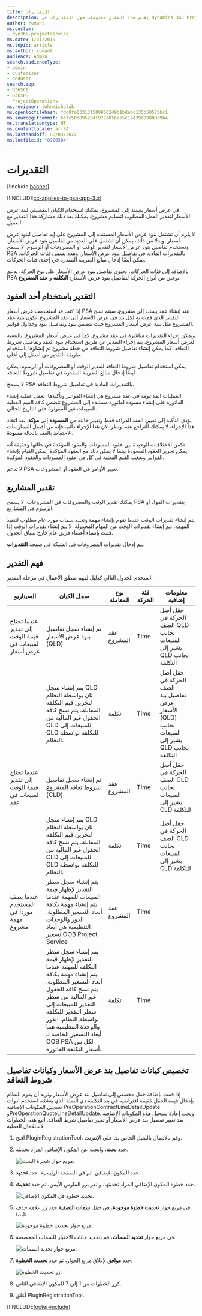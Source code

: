 ```yaml
---
title: التقديرات
description: يقدم هذا المقال معلومات حول التقديرات في Dynamics 365 Project Service Automation.
author: rumant
ms.custom:
- dyn365-projectservice
ms.date: 1/31/2019
ms.topic: article
ms.author: rumant
audience: Admin
search.audienceType:
- admin
- customizer
- enduser
search.app:
- D365CE
- D365PS
- ProjectOperations
ms.reviewer: johnmichalak
ms.openlocfilehash: fdd8fa033131500956249b1bdabc135b5057bbc1
ms.sourcegitcommit: 6cfc50d89528df977a8f6a55c1ad39d99800d9b4
ms.translationtype: HT
ms.contentlocale: ar-SA
ms.lasthandoff: 06/03/2022
ms.locfileid: "8920504"
---
```

# <a name="estimates"></a>التقديرات

[!include [banner](../includes/psa-now-project-operations.md)]

[!INCLUDE[cc-applies-to-psa-app-3.x](../includes/cc-applies-to-psa-app-3x.md)]

في عرض أسعار يستند إلى المشروع، يمكنك استخدام الكيان التفصيلي لبند عرض الأسعار لتقدير العمل المطلوب لتسليم مشروع. يمكنك بعد ذلك مشاركة هذا التقدير مع العميل.

لا يلزم أن تشتمل بنود عرض الأسعار المستندة إلى المشروع على إيه تفاصيل لبنود عرض أسعار. وبدلا من ذلك، يمكن أن تشتمل على العديد من تفاصيل بنود عرض الأسعار. وتستخدم تفاصيل بنود عرض الأسعار لتقدير الوقت أو المصروفات أو الرسوم. لا يسمح PSA بالتقديرات المادية في تفاصيل بنود عرض الأسعار. وهذه تسمى فئات الحركات. يمكن أيضًا إدخال مبالغ الضريبة المقدرة في إحدى فئات الحركات.

بالإضافة إلى فئات الحركات، تحتوي تفاصيل بنود عرض الأسعار على نوع الحركة. يدعم PSA نوعين من أنواع الحركة لتفاصيل بنود عرض الأسعار: **التكلفة** و **عقد المشروع**.

## <a name="estimate-by-using-a-contract"></a>التقدير باستخدام أحد العقود

إذا كنت قد استخدمت عرض أسعار PSA عند إنشاء عقد يستند إلى مشروع، سيتم نسخ التقدير الذي قمت به لكل بند في عرض الأسعار إلى عقد المشروع. تكون بنية عقد المشروع مثل بنية عرض أسعار المشروع حيث تتضمن بنود وتفاصيل بنود وجداول فواتير.

ويمكن إجراء التقديرات مباشرة في عقد مشروع، كما في عرض أسعار المشروع. بالنسبة لعرض أسعار المشروع، يتم إجراء التقدير عن طريق استخدام بنود العقد وتفاصيل شروط التعاقد. كما يمكن إنشاء تفاصيل شروط التعاقد من خطة مشروع تم إنشاؤها باستخدام طريقة التقدير من أسفل إلى أعلى.

يمكن استخدام تفاصيل شروط التعاقد لتقدير الوقت أو المصروفات أو الرسوم. يمكن أيضًا إدخال مبالغ الضريبة المقدرة في تفاصيل شروط التعاقد.

لا يسمح PSA بالتقديرات المادية في تفاصيل شروط التعاقد.

العمليات المدعومة في عقد مشروع هي إنشاء الفواتير وتأكيدها. تعمل عملية إنشاء الفاتورة على إنشاء مسودة لفاتورة مستندة إلى المشروع تتضمن كافة القيم الفعلية للمبيعات غير المفوترة حتى التاريخ الحالي.

يؤدي التأكيد إلى تعيين العقد القراءة فقط وتغيير حالته من **المسودة** إلى **مؤكد**. بعد اتخاذ هذا الإجراء، لا يمكنك التراجع عنه. ونظرا لأن هذا الإجراء دائم، فإنه من أفضل الممارسات الاحتفاظ بالعقد بالحالة **مسودة**.

تكمن الاختلافات الوحيدة بين عقود المسودات والعقود المؤكدة في حالتها وحقيقة أنه يمكن تحرير العقود المسودة بينما لا يمكن ذلك مع العقود المؤكدة. يمكن القيام بإنشاء الفواتير وتعقب القيم الفعلية في كل من عقود المسودات والعقود المؤكدة.

لا تدعم PSA تغيير الأوامر في العقود أو المشروعات.

## <a name="estimating-projects"></a>تقدير المشاريع

يمكنك تقدير الوقت والمصروفات في المشروعات. لا يسمح PSA بتقديرات المواد أو الرسوم في المشاريع.

يتم إنشاء تقديرات الوقت عندما تقوم بإنشاء مهمة وتحدد سمات مورد عام مطلوب لتنفيذ المهمة. يتم إنشاء تقديرات الوقت من المهام المجدولة. لا يتم إنشاء تقديرات الوقت إذا قمت بإنشاء أعضاء فريق عام خارج سياق الجدول.

يتم إدخال تقديرات المصروفات في الشبكة في صفحة **التقديرات**.

## <a name="understanding-estimation"></a>فهم التقدير

استخدم الجدول التالي كدليل لفهم منطق الأعمال في مرحلة التقدير.

| السيناريو                                                                                                                                                                                                                                                                                                                                          | سجل الكيان                                                                                                                                                                                                       | ‏‫نوع المعاملة | فئة الحركة | معلومات إضافية                                                            |
|---------------------------------------------------------------------------------------------------------------------------------------------------------------------------------------------------------------------------------------------------------------------------------------------------------------------------------------------------|---------------------------------------------------------------------------------------------------------------------------------------------------------------------------------------------------------------------|------------------|-------------|-----------------------------------------------------------------------------------|
| عندما تحتاج إلى تقدير قيمة الوقت لمبيعات في عرض أسعار                                                                                                                                                                                                                                                                                    | تم إنشاء سجل تفاصيل بنود عرض الأسعار (QLD)                                                                                                                                                                               | عقد المشروع | Time        | حقل أصل الحركة في الصف QLD بجانب المبيعات يشير إلى QLD بجانب التكلفة |
|                                                                                                                                                                                                                                                                                     | يتم إنشاء سجل QLD ثان بواسطة النظام لتخزين قيم التكلفة المقابلة. يتم نسخ كافة الحقول غير المالية من QLD للمبيعات إلى QLD للتكلفة بواسطة النظام.                                                                                                                                                                               | تكلفة | Time        | حقل أصل الحركة في الصف تفاصيل بند عرض الأسعار (QLD) بجانب المبيعات يشير إلى QLD بجانب التكلفة |
| عندما تحتاج إلى تقدير قيمة الوقت لمبيعات في عقد                                                                                                                                                                                                                                                                                 | تم إنشاء سجل تفاصيل شروط تعاقد المشروع (CLD)                                                                                                                                                                    | عقد المشروع | Time        | حقل أصل الحركة في الصف CLD بجانب المبيعات يشير إلى CLD للتكلفة      |
|                                                                                                                                                                                                                                                                                  | يتم إنشاء سجل CLD ثان بواسطة النظام لتخزين قيم التكلفة المقابلة. يتم نسخ كافة الحقول غير المالية من CLD للمبيعات إلى CLD للتكلفة بواسطة النظام.                                                                                                                                                                    | تكلفة | Time        | حقل أصل الحركة في الصف CLD بجانب المبيعات يشير إلى CLD للتكلفة      |
| عندما يصف المستخدم موردا في مهمة مشروع                                                                                                                                                                                                                                                                                            | يتم إنشاء سجل سطر التقدير لإظهار قيمة المبيعات للمهمة عندما يتم إنشاء مهمة بكافة أبعاد التسعير المطلوبة. الدور والوحدات التنظيمية هي أبعاد تسعير OOB Project Service | عقد المشروع | Time        |                                                                                   |
|     | يتم إنشاء سجل سطر التقدير لإظهار قيمة التكلفة للمهمة عندما يتم إنشاء مهمة بكافة أبعاد التسعير المطلوبة. يتم نسخ كافة الحقول غير المالية من سطر التقدير للمبيعات إلى سطر التقدير للتكلفة بواسطة النظام. الدور والوحدة التنظيمية هما أبعاد التسعير الخاصة لـ OOB PSA لكل من أسعار التكلفة الفاتورة.                                                                                                                                                                                                                | تكلفة             | Time           |                                                                                   |



## <a name="customizing-the-quote-line-detail-and-contract-line-detail-entities"></a>تخصيص كيانات تفاصيل بند عرض الأسعار وكيانات تفاصيل شروط التعاقد

إذا قمت بإضافة حقل مخصص إلى تفاصيل بند عرض الأسعار وتريد أن يقوم النظام بإدخال قيمة الحقل كقيمة افتراضيه في بند التكلفة ذي الصلة الذي ينشئه، استخدم أدوات تسجيل المكونات الإضافية PreOperationContractLineDetailUpdate وPreOperationQuoteLineDetailUpdate. ويجب إعادة تسجيل هذه المكونات الإضافية بعد تغيير تفصيل بند عرض الأسعار أو تغيير تفاصيل شرط التعاقد. اتبع هذه الخطوات لاستكمال العملية.

1. افتح PluginRegistrationTool، وقم بالاتصال بالمثيل الخاص بك على الإنترنت.
2. حدد **بحث**، وابحث عن المكون الإضافي المراد تحديثه.

    ![مربع حوار شجرة البحث.](media/basic-guide-19.png)

3. حدد المكون الإضافي، ثم في الصفحة الرئيسية، حدد **تحديد**.
4. حدد خطوة المكون الإضافي المراد تحديثها، وانقر بزر الماوس الأيمن، ثم حدد **تحديث**.

    ![تحديد خطوة في المكون الإضافي.](media/basic-guide-20.png)

5. في مربع حوار **تحديث خطوة موجودة**، في حقل **سمات التصفية** حدد زر علامة حذف (**...**):
 
    ![مربع حوار تحديث خطوة موجودة.](media/basic-guide-21.png)

6. في مربع حوار **تحديد السمات**، قم بتحديد خانات الاختيار للسمات المخصصة.

    ![مربع حوار تحديد السمات.](media/basic-guide-22.png)

7. حدد **موافق** لإغلاق مربع الحوار، ثم حدد **تحديث الخطوة**.
 
    ![زر تحديث الخطوة.](media/basic-guide-23.png)

8. كرر الخطوات من 1 إلى 7 للمكون الإضافي الثاني.
9. أغلق PluginRegistrationTool.


[!INCLUDE[footer-include](../includes/footer-banner.md)]
